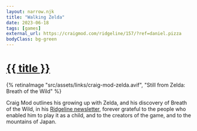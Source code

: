 ```yaml
---
layout: narrow.njk
title: "Walking Zelda"
date: 2023-06-18
tags: [games]
external_url: https://craigmod.com/ridgeline/157/?ref=daniel.pizza
bodyClass: bg-green
---
```


<h1><a href="{{ external_url }}">{{ title }}</a></h1>

{% retinaImage "src/assets/links/craig-mod-zelda.avif", "Still from Zelda: Breath of the Wild" %}

Craig Mod outlines his growing up with Zelda, and his discovery of Breath of the Wild, in his [Ridgeline newsletter](https://craigmod.com/ridgeline?ref=daniel.pizza "Craig Mod's Ridgeline"), forever grateful to the people who enabled him to play it as a child, and to the creators of the game, and to the mountains of Japan.
